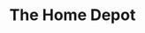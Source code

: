 ---
title: "The Home Depot"
url: /las-vegas/the-home-depot-w-tropical-parkway/
shop: doityourself
---